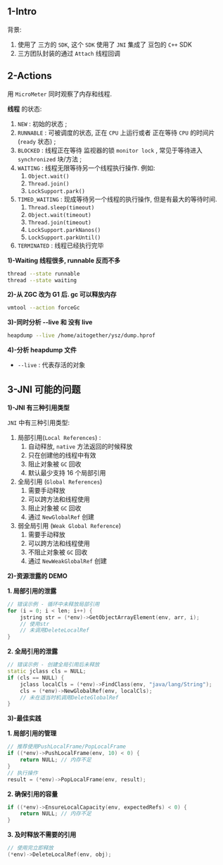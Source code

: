 


## 1-Intro


背景:

1. 使用了 三方的 `SDK`, 这个 `SDK` 使用了 `JNI` 集成了 豆包的 `C++` SDK
2. 三方团队封装的通过 `Attach` 线程回调


## 2-Actions



用 `MicroMeter` 同时观察了内存和线程.


**线程** 的状态:

1. `NEW` : 初始的状态 ;
2. `RUNNABLE` : 可被调度的状态, 正在 `CPU` 上运行或者 正在等待 `CPU` 的时间片 (`ready` 状态) ;
3. `BLOCKED` : 线程正在等待 监视器的锁 `monitor lock` , 常见于等待进入 `synchronized` 块/方法 ;
4. `WAITING` : 线程无限等待另一个线程执行操作. 例如:
	1. `Object.wait()`
	2. `Thread.join()`
	3. `LockSupport.park()`
5. `TIMED_WAITING` : 现成等待另一个线程的执行操作, 但是有最大的等待时间.
	1. `Thread.sleep(timeout)`
	2. `Object.wait(timeout)`
	3. `Thread.join(timeout)`
	4. `LockSupport.parkNanos()`
	5. `LockSupport.parkUntil()`
6. `TERMINATED` : 线程已经执行完毕



**1)-Waiting 线程很多, runnable 反而不多**

```sh
thread --state runnable
thread --state waiting
```


**2)-从 ZGC 改为 G1 后. gc 可以释放内存**


```sh
vmtool --action forceGc
```


**3)-同时分析 --live 和 没有 live**

```sh
heapdump --live /home/aitogether/ysz/dump.hprof
```


**4)-分析 heapdump 文件**

- `--live` : 代表存活的对象



## 3-JNI 可能的问题


**1)-JNI 有三种引用类型**

`JNI` 中有三种引用类型:

1. 局部引用(`Local References`) :
	1. 自动释放, `native` 方法返回的时候释放
	2. 只在创建他的线程中有效
	3. 阻止对象被 `GC` 回收
	4. 默认最少支持 16 个局部引用
2. 全局引用 (`Global References`)
	1. 需要手动释放
	2. 可以跨方法和线程使用
	3. 阻止对象被 `GC` 回收
	4. 通过 `NewGlobalRef` 创建
3. 弱全局引用 (`Weak Global Reference`)
	1. 需要手动释放
	2. 可以跨方法和线程使用
	3. 不阻止对象被 `GC` 回收
	4. 通过 `NewWeakGlobalRef` 创建



**2)-资源泄露的 DEMO**


**1. 局部引用的泄露**

```c++
// 错误示例 - 循环中未释放局部引用
for (i = 0; i < len; i++) {
    jstring str = (*env)->GetObjectArrayElement(env, arr, i);
    // 使用str
    // 未调用DeleteLocalRef
}

```



**2. 全局引用的泄露**

```c++
// 错误示例 - 创建全局引用后未释放
static jclass cls = NULL;
if (cls == NULL) {
    jclass localCls = (*env)->FindClass(env, "java/lang/String");
    cls = (*env)->NewGlobalRef(env, localCls);
    // 未在适当时机调用DeleteGlobalRef
}
```


**3)-最佳实践**


**1. 局部引用的管理**

```c++
// 推荐使用PushLocalFrame/PopLocalFrame
if ((*env)->PushLocalFrame(env, 10) < 0) {
    return NULL; // 内存不足
}
// 执行操作
result = (*env)->PopLocalFrame(env, result);
```


**2. 确保引用的容量**


```c++
if ((*env)->EnsureLocalCapacity(env, expectedRefs) < 0) {
    return NULL; // 内存不足
}
```


**3. 及时释放不需要的引用**

```c++
// 使用完立即释放
(*env)->DeleteLocalRef(env, obj);
```